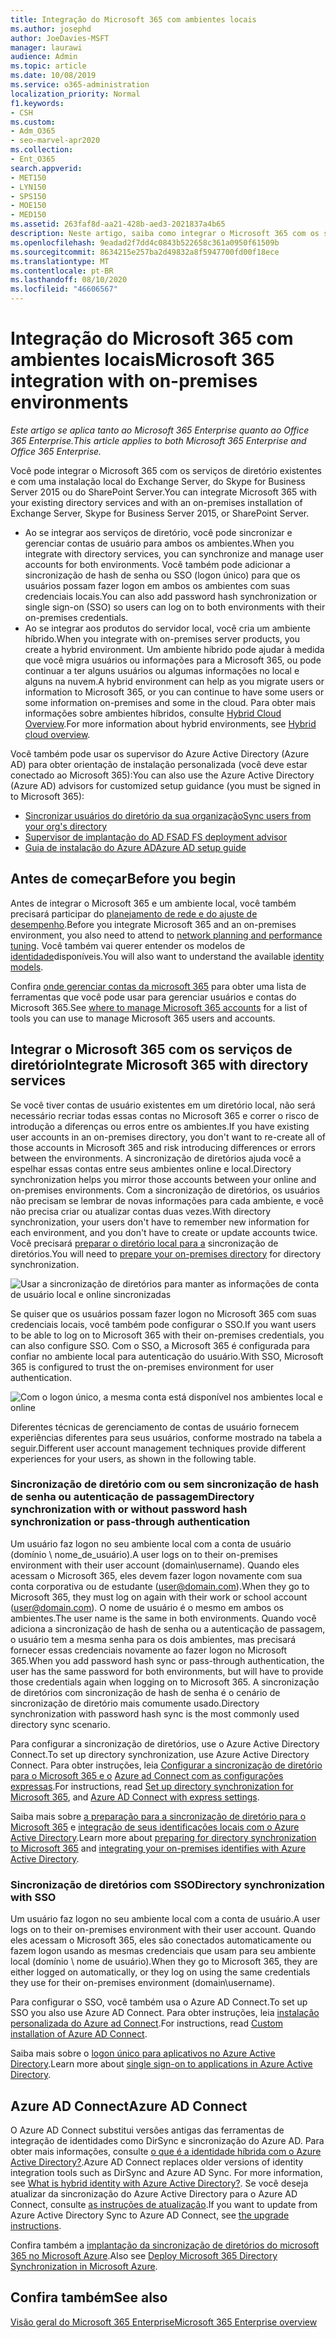 ```yaml
---
title: Integração do Microsoft 365 com ambientes locais
ms.author: josephd
author: JoeDavies-MSFT
manager: laurawi
audience: Admin
ms.topic: article
ms.date: 10/08/2019
ms.service: o365-administration
localization_priority: Normal
f1.keywords:
- CSH
ms.custom:
- Adm_O365
- seo-marvel-apr2020
ms.collection:
- Ent_O365
search.appverid:
- MET150
- LYN150
- SPS150
- MOE150
- MED150
ms.assetid: 263faf8d-aa21-428b-aed3-2021837a4b65
description: Neste artigo, saiba como integrar o Microsoft 365 com os serviços de diretório existentes e ambientes locais.
ms.openlocfilehash: 9eadad2f7dd4c0843b522658c361a0950f61509b
ms.sourcegitcommit: 8634215e257ba2d49832a8f5947700fd00f18ece
ms.translationtype: MT
ms.contentlocale: pt-BR
ms.lasthandoff: 08/10/2020
ms.locfileid: "46606567"
---
```

# <a name="microsoft-365-integration-with-on-premises-environments"></a><span data-ttu-id="76c13-103">Integração do Microsoft 365 com ambientes locais</span><span class="sxs-lookup"><span data-stu-id="76c13-103">Microsoft 365 integration with on-premises environments</span></span>

<span data-ttu-id="76c13-104">*Este artigo se aplica tanto ao Microsoft 365 Enterprise quanto ao Office 365 Enterprise.*</span><span class="sxs-lookup"><span data-stu-id="76c13-104">*This article applies to both Microsoft 365 Enterprise and Office 365 Enterprise.*</span></span>

<span data-ttu-id="76c13-105">Você pode integrar o Microsoft 365 com os serviços de diretório existentes e com uma instalação local do Exchange Server, do Skype for Business Server 2015 ou do SharePoint Server.</span><span class="sxs-lookup"><span data-stu-id="76c13-105">You can integrate Microsoft 365 with your existing directory services and with an on-premises installation of Exchange Server, Skype for Business Server 2015, or SharePoint Server.</span></span>
  
 - <span data-ttu-id="76c13-106">Ao se integrar aos serviços de diretório, você pode sincronizar e gerenciar contas de usuário para ambos os ambientes.</span><span class="sxs-lookup"><span data-stu-id="76c13-106">When you integrate with directory services, you can synchronize and manage user accounts for both environments.</span></span> <span data-ttu-id="76c13-107">Você também pode adicionar a sincronização de hash de senha ou SSO (logon único) para que os usuários possam fazer logon em ambos os ambientes com suas credenciais locais.</span><span class="sxs-lookup"><span data-stu-id="76c13-107">You can also add password hash synchronization or single sign-on (SSO) so users can log on to both environments with their on-premises credentials.</span></span>
 - <span data-ttu-id="76c13-108">Ao se integrar aos produtos do servidor local, você cria um ambiente híbrido.</span><span class="sxs-lookup"><span data-stu-id="76c13-108">When you integrate with on-premises server products, you create a hybrid environment.</span></span> <span data-ttu-id="76c13-109">Um ambiente híbrido pode ajudar à medida que você migra usuários ou informações para a Microsoft 365, ou pode continuar a ter alguns usuários ou algumas informações no local e alguns na nuvem.</span><span class="sxs-lookup"><span data-stu-id="76c13-109">A hybrid environment can help as you migrate users or information to Microsoft 365, or you can continue to have some users or some information on-premises and some in the cloud.</span></span> <span data-ttu-id="76c13-110">Para obter mais informações sobre ambientes híbridos, consulte [Hybrid Cloud Overview](https://docs.microsoft.com/Office365/Enterprise/hybrid-cloud-overview).</span><span class="sxs-lookup"><span data-stu-id="76c13-110">For more information about hybrid environments, see [Hybrid cloud overview](https://docs.microsoft.com/Office365/Enterprise/hybrid-cloud-overview).</span></span>

<span data-ttu-id="76c13-111">Você também pode usar os supervisor do Azure Active Directory (Azure AD) para obter orientação de instalação personalizada (você deve estar conectado ao Microsoft 365):</span><span class="sxs-lookup"><span data-stu-id="76c13-111">You can also use the Azure Active Directory (Azure AD) advisors for customized setup guidance (you must be signed in to Microsoft 365):</span></span>

- [<span data-ttu-id="76c13-112">Sincronizar usuários do diretório da sua organização</span><span class="sxs-lookup"><span data-stu-id="76c13-112">Sync users from your org's directory</span></span>](https://aka.ms/aadconnectpwsync)
- [<span data-ttu-id="76c13-113">Supervisor de implantação do AD FS</span><span class="sxs-lookup"><span data-stu-id="76c13-113">AD FS deployment advisor</span></span>](https://aka.ms/adfsguidance)
- [<span data-ttu-id="76c13-114">Guia de instalação do Azure AD</span><span class="sxs-lookup"><span data-stu-id="76c13-114">Azure AD setup guide</span></span>](https://aka.ms/aadpguidance)
   
## <a name="before-you-begin"></a><span data-ttu-id="76c13-115">Antes de começar</span><span class="sxs-lookup"><span data-stu-id="76c13-115">Before you begin</span></span>

<span data-ttu-id="76c13-116">Antes de integrar o Microsoft 365 e um ambiente local, você também precisará participar do [planejamento de rede e do ajuste de desempenho](network-planning-and-performance.md).</span><span class="sxs-lookup"><span data-stu-id="76c13-116">Before you integrate Microsoft 365 and an on-premises environment, you also need to attend to [network planning and performance tuning](network-planning-and-performance.md).</span></span> <span data-ttu-id="76c13-117">Você também vai querer entender os modelos de [identidade](about-office-365-identity.md)disponíveis.</span><span class="sxs-lookup"><span data-stu-id="76c13-117">You will also want to understand the available [identity models](about-office-365-identity.md).</span></span> 

<span data-ttu-id="76c13-118">Confira [onde gerenciar contas da microsoft 365](manage-office-365-accounts.md) para obter uma lista de ferramentas que você pode usar para gerenciar usuários e contas do Microsoft 365.</span><span class="sxs-lookup"><span data-stu-id="76c13-118">See [where to manage Microsoft 365 accounts](manage-office-365-accounts.md) for a list of tools you can use to manage Microsoft 365 users and accounts.</span></span> 
  
## <a name="integrate-microsoft-365-with-directory-services"></a><span data-ttu-id="76c13-119">Integrar o Microsoft 365 com os serviços de diretório</span><span class="sxs-lookup"><span data-stu-id="76c13-119">Integrate Microsoft 365 with directory services</span></span>
<span data-ttu-id="76c13-120">Se você tiver contas de usuário existentes em um diretório local, não será necessário recriar todas essas contas no Microsoft 365 e correr o risco de introdução a diferenças ou erros entre os ambientes.</span><span class="sxs-lookup"><span data-stu-id="76c13-120">If you have existing user accounts in an on-premises directory, you don't want to re-create all of those accounts in Microsoft 365 and risk introducing differences or errors between the environments.</span></span> <span data-ttu-id="76c13-121">A sincronização de diretórios ajuda você a espelhar essas contas entre seus ambientes online e local.</span><span class="sxs-lookup"><span data-stu-id="76c13-121">Directory synchronization helps you mirror those accounts between your online and on-premises environments.</span></span> <span data-ttu-id="76c13-122">Com a sincronização de diretórios, os usuários não precisam se lembrar de novas informações para cada ambiente, e você não precisa criar ou atualizar contas duas vezes.</span><span class="sxs-lookup"><span data-stu-id="76c13-122">With directory synchronization, your users don't have to remember new information for each environment, and you don't have to create or update accounts twice.</span></span> <span data-ttu-id="76c13-123">Você precisará [preparar o diretório local para a](prepare-for-directory-synchronization.md) sincronização de diretórios.</span><span class="sxs-lookup"><span data-stu-id="76c13-123">You will need to [prepare your on-premises directory](prepare-for-directory-synchronization.md) for directory synchronization.</span></span>
  
![Usar a sincronização de diretórios para manter as informações de conta de usuário local e online sincronizadas](media/a64af0d0-9be6-46b1-8727-277e683abf5e.png)
  
<span data-ttu-id="76c13-125">Se quiser que os usuários possam fazer logon no Microsoft 365 com suas credenciais locais, você também pode configurar o SSO.</span><span class="sxs-lookup"><span data-stu-id="76c13-125">If you want users to be able to log on to Microsoft 365 with their on-premises credentials, you can also configure SSO.</span></span> <span data-ttu-id="76c13-126">Com o SSO, a Microsoft 365 é configurada para confiar no ambiente local para autenticação do usuário.</span><span class="sxs-lookup"><span data-stu-id="76c13-126">With SSO, Microsoft 365 is configured to trust the on-premises environment for user authentication.</span></span>
  
![Com o logon único, a mesma conta está disponível nos ambientes local e online](media/d76235f2-8a53-405e-b8ef-dfa4cfc208b8.png)
  
<span data-ttu-id="76c13-128">Diferentes técnicas de gerenciamento de contas de usuário fornecem experiências diferentes para seus usuários, conforme mostrado na tabela a seguir.</span><span class="sxs-lookup"><span data-stu-id="76c13-128">Different user account management techniques provide different experiences for your users, as shown in the following table.</span></span>
 
### <a name="directory-synchronization-with-or-without-password-hash-synchronization-or-pass-through-authentication"></a><span data-ttu-id="76c13-129">Sincronização de diretório com ou sem sincronização de hash de senha ou autenticação de passagem</span><span class="sxs-lookup"><span data-stu-id="76c13-129">Directory synchronization with or without password hash synchronization or pass-through authentication</span></span>

<span data-ttu-id="76c13-130">Um usuário faz logon no seu ambiente local com a conta de usuário (domínio \ nome_de_usuário).</span><span class="sxs-lookup"><span data-stu-id="76c13-130">A user logs on to their on-premises environment with their user account (domain\username).</span></span> <span data-ttu-id="76c13-131">Quando eles acessam o Microsoft 365, eles devem fazer logon novamente com sua conta corporativa ou de estudante (user@domain.com).</span><span class="sxs-lookup"><span data-stu-id="76c13-131">When they go to Microsoft 365, they must log on again with their work or school account (user@domain.com).</span></span> <span data-ttu-id="76c13-132">O nome de usuário é o mesmo em ambos os ambientes.</span><span class="sxs-lookup"><span data-stu-id="76c13-132">The user name is the same in both environments.</span></span> <span data-ttu-id="76c13-133">Quando você adiciona a sincronização de hash de senha ou a autenticação de passagem, o usuário tem a mesma senha para os dois ambientes, mas precisará fornecer essas credenciais novamente ao fazer logon no Microsoft 365.</span><span class="sxs-lookup"><span data-stu-id="76c13-133">When you add password hash sync or pass-through authentication, the user has the same password for both environments, but will have to provide those credentials again when logging on to Microsoft 365.</span></span> <span data-ttu-id="76c13-134">A sincronização de diretórios com sincronização de hash de senha é o cenário de sincronização de diretório mais comumente usado.</span><span class="sxs-lookup"><span data-stu-id="76c13-134">Directory synchronization with password hash sync is the most commonly used directory sync scenario.</span></span>

<span data-ttu-id="76c13-135">Para configurar a sincronização de diretórios, use o Azure Active Directory Connect.</span><span class="sxs-lookup"><span data-stu-id="76c13-135">To set up directory synchronization, use Azure Active Directory Connect.</span></span> <span data-ttu-id="76c13-136">Para obter instruções, leia [Configurar a sincronização de diretório para o Microsoft 365 e o](set-up-directory-synchronization.md) [Azure ad Connect com as configurações expressas](https://go.microsoft.com/fwlink/p/?LinkId=698537).</span><span class="sxs-lookup"><span data-stu-id="76c13-136">For instructions, read [Set up directory synchronization for Microsoft 365](set-up-directory-synchronization.md), and [Azure AD Connect with express settings](https://go.microsoft.com/fwlink/p/?LinkId=698537).</span></span>

<span data-ttu-id="76c13-137">Saiba mais sobre [a preparação para a sincronização de diretório para o Microsoft 365](prepare-for-directory-synchronization.md) e [integração de seus identificações locais com o Azure Active Directory](https://go.microsoft.com/fwlink/?LinkId=518101).</span><span class="sxs-lookup"><span data-stu-id="76c13-137">Learn more about [preparing for directory synchronization to Microsoft 365](prepare-for-directory-synchronization.md) and [integrating your on-premises identifies with Azure Active Directory](https://go.microsoft.com/fwlink/?LinkId=518101).</span></span>

### <a name="directory-synchronization-with-sso"></a><span data-ttu-id="76c13-138">Sincronização de diretórios com SSO</span><span class="sxs-lookup"><span data-stu-id="76c13-138">Directory synchronization with SSO</span></span>

<span data-ttu-id="76c13-139">Um usuário faz logon no seu ambiente local com a conta de usuário.</span><span class="sxs-lookup"><span data-stu-id="76c13-139">A user logs on to their on-premises environment with their user account.</span></span> <span data-ttu-id="76c13-140">Quando eles acessam o Microsoft 365, eles são conectados automaticamente ou fazem logon usando as mesmas credenciais que usam para seu ambiente local (domínio \ nome de usuário).</span><span class="sxs-lookup"><span data-stu-id="76c13-140">When they go to Microsoft 365, they are either logged on automatically, or they log on using the same credentials they use for their on-premises environment (domain\username).</span></span>

<span data-ttu-id="76c13-141">Para configurar o SSO, você também usa o Azure AD Connect.</span><span class="sxs-lookup"><span data-stu-id="76c13-141">To set up SSO you also use Azure AD Connect.</span></span> <span data-ttu-id="76c13-142">Para obter instruções, leia [instalação personalizada do Azure ad Connect](https://go.microsoft.com/fwlink/p/?LinkID=698430).</span><span class="sxs-lookup"><span data-stu-id="76c13-142">For instructions, read [Custom installation of Azure AD Connect](https://go.microsoft.com/fwlink/p/?LinkID=698430).</span></span>

<span data-ttu-id="76c13-143">Saiba mais sobre o [logon único para aplicativos no Azure Active Directory](https://go.microsoft.com/fwlink/p/?LinkId=698604).</span><span class="sxs-lookup"><span data-stu-id="76c13-143">Learn more about [single sign-on to applications in Azure Active Directory](https://go.microsoft.com/fwlink/p/?LinkId=698604).</span></span>

## <a name="azure-ad-connect"></a><span data-ttu-id="76c13-144">Azure AD Connect</span><span class="sxs-lookup"><span data-stu-id="76c13-144">Azure AD Connect</span></span>

<span data-ttu-id="76c13-145">O Azure AD Connect substitui versões antigas das ferramentas de integração de identidades como DirSync e sincronização do Azure AD. Para obter mais informações, consulte [o que é a identidade híbrida com o Azure Active Directory?](https://go.microsoft.com/fwlink/p/?LinkId=527969).</span><span class="sxs-lookup"><span data-stu-id="76c13-145">Azure AD Connect replaces older versions of identity integration tools such as DirSync and Azure AD Sync. For more information, see [What is hybrid identity with Azure Active Directory?](https://go.microsoft.com/fwlink/p/?LinkId=527969).</span></span> <span data-ttu-id="76c13-146">Se você deseja atualizar da sincronização do Azure Active Directory para o Azure AD Connect, consulte [as instruções de atualização](https://go.microsoft.com/fwlink/p/?LinkId=733240).</span><span class="sxs-lookup"><span data-stu-id="76c13-146">If you want to update from Azure Active Directory Sync to Azure AD Connect, see [the upgrade instructions](https://go.microsoft.com/fwlink/p/?LinkId=733240).</span></span> 

<span data-ttu-id="76c13-147">Confira também a [implantação da sincronização de diretórios do microsoft 365 no Microsoft Azure](https://go.microsoft.com/fwlink/?LinkId=517887).</span><span class="sxs-lookup"><span data-stu-id="76c13-147">Also see [Deploy Microsoft 365 Directory Synchronization in Microsoft Azure](https://go.microsoft.com/fwlink/?LinkId=517887).</span></span>

## <a name="see-also"></a><span data-ttu-id="76c13-148">Confira também</span><span class="sxs-lookup"><span data-stu-id="76c13-148">See also</span></span>

[<span data-ttu-id="76c13-149">Visão geral do Microsoft 365 Enterprise</span><span class="sxs-lookup"><span data-stu-id="76c13-149">Microsoft 365 Enterprise overview</span></span>](https://docs.microsoft.com/microsoft-365/enterprise/microsoft-365-overview)

